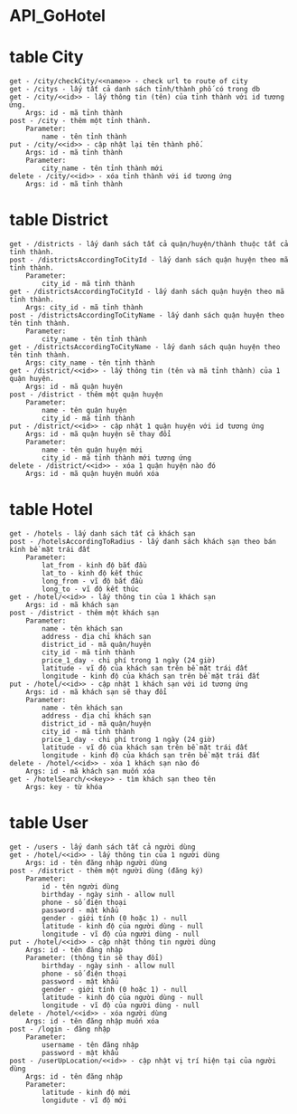 # API_GoHotel

# table City
	get - /city/checkCity/<<name>> - check url to route of city
	get - /citys - lấy tất cả danh sách tỉnh/thành phố có trong db
	get - /city/<<id>> - lấy thông tin (tên) của tỉnh thành với id tương ứng. 
		Args: id - mã tỉnh thành
	post - /city - thêm một tỉnh thành. 
		Parameter:
			name - tên tỉnh thành
	put - /city/<<id>> - cập nhật lại tên thành phố. 
		Args: id - mã tỉnh thành
		Parameter:
			city_name - tên tỉnh thành mới
	delete - /city/<<id>> - xóa tỉnh thành với id tương ứng
		Args: id - mã tỉnh thành

# table District
	get - /districts - lấy danh sách tất cả quận/huyện/thành thuộc tất cả tỉnh thành.
	post - /districtsAccordingToCityId - lấy danh sách quận huyện theo mã tỉnh thành.
		Parameter:
			city_id - mã tỉnh thành
	get - /districtsAccordingToCityId - lấy danh sách quận huyện theo mã tỉnh thành.
		Args: city_id - mã tỉnh thành
	post - /districtsAccordingToCityName - lấy danh sách quận huyện theo tên tỉnh thành.
		Parameter:
			city_name - tên tỉnh thành
	get - /districtsAccordingToCityName - lấy danh sách quận huyện theo tên tỉnh thành.
		Args: city_name - tên tỉnh thành
	get - /district/<<id>> - lấy thông tin (tên và mã tỉnh thành) của 1 quận huyện.
		Args: id - mã quận huyện
	post - /district - thêm một quận huyện
		Parameter:
			name - tên quận huyện
			city_id - mã tỉnh thành
	put - /district/<<id>> - cập nhật 1 quận huyện với id tương ứng
		Args: id - mã quận huyện sẽ thay đổi
		Parameter:
			name - tên quận huyện mới
			city_id - mã tỉnh thành mới tương ứng
	delete - /district/<<id>> - xóa 1 quận huyện nào đó
		Args: id - mã quận huyện muốn xóa

# table Hotel
	get - /hotels - lấy danh sách tất cả khách sạn
	post - /hotelsAccordingToRadius - lấy danh sách khách sạn theo bán kính bề mặt trái đất
		Parameter:
			lat_from - kinh độ bắt đầu
			lat_to - kinh độ kết thúc
			long_from - vĩ độ bắt đầu
			long_to - vĩ độ kết thúc
	get - /hotel/<<id>> - lấy thông tin của 1 khách sạn
		Args: id - mã khách sạn
	post - /district - thêm một khách sạn
		Parameter:
			name - tên khách sạn
			address - địa chỉ khách sạn
			district_id - mã quận/huyện
			city_id - mã tỉnh thành
			price_1_day - chi phí trong 1 ngày (24 giờ)
			latitude - vĩ độ của khách sạn trên bề mặt trái đất
			longitude - kinh độ của khách sạn trên bề mặt trái đất
	put - /hotel/<<id>> - cập nhật 1 khách sạn với id tương ứng
		Args: id - mã khách sạn sẽ thay đổi
		Parameter:
			name - tên khách sạn
			address - địa chỉ khách sạn
			district_id - mã quận/huyện
			city_id - mã tỉnh thành
			price_1_day - chi phí trong 1 ngày (24 giờ)
			latitude - vĩ độ của khách sạn trên bề mặt trái đất
			longitude - kinh độ của khách sạn trên bề mặt trái đất
	delete - /hotel/<<id>> - xóa 1 khách sạn nào đó
		Args: id - mã khách sạn muốn xóa
	get - /hotelSearch/<<key>> - tìm khách sạn theo tên
		Args: key - từ khóa

# table User
	get - /users - lấy danh sách tất cả người dùng
	get - /hotel/<<id>> - lấy thông tin của 1 người dùng
		Args: id - tên đăng nhập người dùng
	post - /district - thêm một người dùng (đăng ký)
		Parameter:
			id - tên người dùng
			birthday - ngày sinh - allow null
			phone - số điện thoại
			password - mật khẩu
			gender - giới tính (0 hoặc 1) - null 
			latitude - kinh độ của người dùng - null
			longitude - vĩ độ của người dùng - null
	put - /hotel/<<id>> - cập nhật thông tin người dùng
		Args: id - tên đăng nhập 
		Parameter: (thông tin sẽ thay đổi)
			birthday - ngày sinh - allow null
			phone - số điện thoại
			password - mật khẩu
			gender - giới tính (0 hoặc 1) - null 
			latitude - kinh độ của người dùng - null
			longitude - vĩ độ của người dùng - null
	delete - /hotel/<<id>> - xóa người dùng
		Args: id - tên đăng nhập muốn xóa
	post - /login - đăng nhập
		Parameter:
			username - tên đăng nhập
			password - mật khẩu
	post - /userUpLocation/<<id>> - cập nhật vị trí hiện tại của người dùng
		Args: id - tên đăng nhập
		Parameter:
			latitude - kinh độ mới
			longidute - vĩ độ mới
